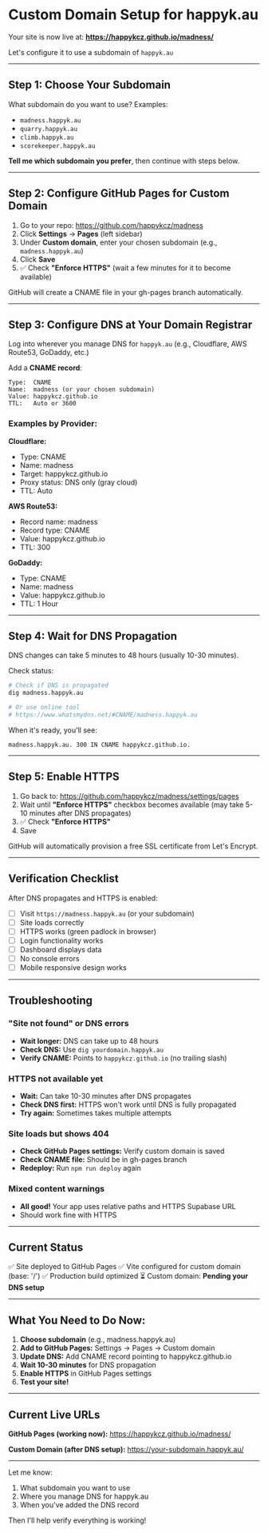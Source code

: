 # Custom Domain Setup for happyk.au

Your site is now live at: **https://happykcz.github.io/madness/**

Let's configure it to use a subdomain of `happyk.au`

---

## Step 1: Choose Your Subdomain

What subdomain do you want to use? Examples:
- `madness.happyk.au`
- `quarry.happyk.au`
- `climb.happyk.au`
- `scorekeeper.happyk.au`

**Tell me which subdomain you prefer**, then continue with steps below.

---

## Step 2: Configure GitHub Pages for Custom Domain

1. Go to your repo: https://github.com/happykcz/madness
2. Click **Settings** → **Pages** (left sidebar)
3. Under **Custom domain**, enter your chosen subdomain (e.g., `madness.happyk.au`)
4. Click **Save**
5. ✅ Check **"Enforce HTTPS"** (wait a few minutes for it to become available)

GitHub will create a CNAME file in your gh-pages branch automatically.

---

## Step 3: Configure DNS at Your Domain Registrar

Log into wherever you manage DNS for `happyk.au` (e.g., Cloudflare, AWS Route53, GoDaddy, etc.)

Add a **CNAME record**:

```
Type:  CNAME
Name:  madness (or your chosen subdomain)
Value: happykcz.github.io
TTL:   Auto or 3600
```

### Examples by Provider:

**Cloudflare:**
- Type: CNAME
- Name: madness
- Target: happykcz.github.io
- Proxy status: DNS only (gray cloud)
- TTL: Auto

**AWS Route53:**
- Record name: madness
- Record type: CNAME
- Value: happykcz.github.io
- TTL: 300

**GoDaddy:**
- Type: CNAME
- Name: madness
- Value: happykcz.github.io
- TTL: 1 Hour

---

## Step 4: Wait for DNS Propagation

DNS changes can take 5 minutes to 48 hours (usually 10-30 minutes).

Check status:
```bash
# Check if DNS is propagated
dig madness.happyk.au

# Or use online tool
# https://www.whatsmydns.net/#CNAME/madness.happyk.au
```

When it's ready, you'll see:
```
madness.happyk.au. 300 IN CNAME happykcz.github.io.
```

---

## Step 5: Enable HTTPS

1. Go back to: https://github.com/happykcz/madness/settings/pages
2. Wait until **"Enforce HTTPS"** checkbox becomes available (may take 5-10 minutes after DNS propagates)
3. ✅ Check **"Enforce HTTPS"**
4. Save

GitHub will automatically provision a free SSL certificate from Let's Encrypt.

---

## Verification Checklist

After DNS propagates and HTTPS is enabled:

- [ ] Visit `https://madness.happyk.au` (or your subdomain)
- [ ] Site loads correctly
- [ ] HTTPS works (green padlock in browser)
- [ ] Login functionality works
- [ ] Dashboard displays data
- [ ] No console errors
- [ ] Mobile responsive design works

---

## Troubleshooting

### "Site not found" or DNS errors
- **Wait longer:** DNS can take up to 48 hours
- **Check DNS:** Use `dig yourdomain.happyk.au`
- **Verify CNAME:** Points to `happykcz.github.io` (no trailing slash)

### HTTPS not available yet
- **Wait:** Can take 10-30 minutes after DNS propagates
- **Check DNS first:** HTTPS won't work until DNS is fully propagated
- **Try again:** Sometimes takes multiple attempts

### Site loads but shows 404
- **Check GitHub Pages settings:** Verify custom domain is saved
- **Check CNAME file:** Should be in gh-pages branch
- **Redeploy:** Run `npm run deploy` again

### Mixed content warnings
- **All good!** Your app uses relative paths and HTTPS Supabase URL
- Should work fine with HTTPS

---

## Current Status

✅ Site deployed to GitHub Pages
✅ Vite configured for custom domain (base: '/')
✅ Production build optimized
⏳ Custom domain: **Pending your DNS setup**

---

## What You Need to Do Now:

1. **Choose subdomain** (e.g., madness.happyk.au)
2. **Add to GitHub Pages:** Settings → Pages → Custom domain
3. **Update DNS:** Add CNAME record pointing to happykcz.github.io
4. **Wait 10-30 minutes** for DNS propagation
5. **Enable HTTPS** in GitHub Pages settings
6. **Test your site!**

---

## Current Live URLs

**GitHub Pages (working now):**
https://happykcz.github.io/madness/

**Custom Domain (after DNS setup):**
https://your-subdomain.happyk.au/

---

Let me know:
1. What subdomain you want to use
2. Where you manage DNS for happyk.au
3. When you've added the DNS record

Then I'll help verify everything is working!
